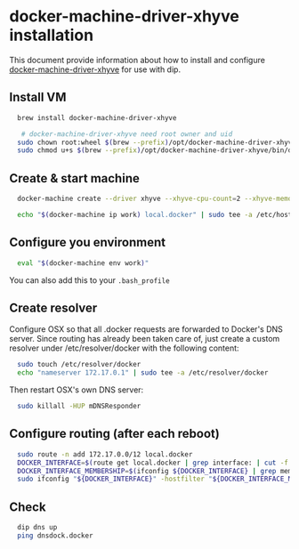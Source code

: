 # docker-machine-driver-xhyve installation

This document provide information about how to install and configure [docker-machine-driver-xhyve](https://github.com/zchee/docker-machine-driver-xhyve) for use with dip.

## Install VM

```sh
  brew install docker-machine-driver-xhyve

   # docker-machine-driver-xhyve need root owner and uid
  sudo chown root:wheel $(brew --prefix)/opt/docker-machine-driver-xhyve/bin/docker-machine-driver-xhyve
  sudo chmod u+s $(brew --prefix)/opt/docker-machine-driver-xhyve/bin/docker-machine-driver-xhyve
```

## Create & start machine

```sh
  docker-machine create --driver xhyve --xhyve-cpu-count=2 --xhyve-memory-size=3000 --xhyve-disk-size=20000 --xhyve-experimental-nfs-share --engine-opt dns=172.17.0.1 work

  echo "$(docker-machine ip work) local.docker" | sudo tee -a /etc/hosts
```

## Configure you environment

```sh
  eval "$(docker-machine env work)"
```

You can also add this to your `.bash_profile`

## Create resolver

Configure OSX so that all .docker requests are forwarded to Docker's DNS server. Since routing has already been taken care of, just create a custom resolver under /etc/resolver/docker with the following content:

```sh
  sudo touch /etc/resolver/docker
  echo "nameserver 172.17.0.1" | sudo tee -a /etc/resolver/docker
```

Then restart OSX's own DNS server:

```sh
  sudo killall -HUP mDNSResponder
```

## Configure routing (after each reboot)

```sh
  sudo route -n add 172.17.0.0/12 local.docker
  DOCKER_INTERFACE=$(route get local.docker | grep interface: | cut -f 2 -d: | tr -d ' ')
  DOCKER_INTERFACE_MEMBERSHIP=$(ifconfig ${DOCKER_INTERFACE} | grep member: | cut -f 2 -d: | cut -c 2-4)
  sudo ifconfig "${DOCKER_INTERFACE}" -hostfilter "${DOCKER_INTERFACE_MEMBERSHIP}"
```

## Check

```sh
  dip dns up
  ping dnsdock.docker
```
